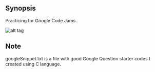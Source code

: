 ## Synopsis

Practicing for Google Code Jams.

![alt tag](https://cloud.githubusercontent.com/assets/6993716/25200655/f4061fc0-2503-11e7-8c6c-1639d968bc0f.PNG)

## Note

googleSnippet.txt is a file with good Google Question starter codes I created using C language.


